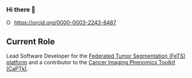 ### Hi there 👋

<!--
**sarthakpati/sarthakpati** is a ✨ _special_ ✨ repository because its `README.md` (this file) appears on your GitHub profile.

Here are some ideas to get you started:

- 🔭 I’m currently working on ...
- 🌱 I’m currently learning ...
- 👯 I’m looking to collaborate on ...
- 🤔 I’m looking for help with ...
- 💬 Ask me about ...
- 📫 How to reach me: ...
- 😄 Pronouns: ...
- ⚡ Fun fact: ...
-->

<div itemscope itemtype="https://schema.org/Person"><a itemprop="sameAs" content="https://orcid.org/0000-0003-2243-8487" href="https://orcid.org/0000-0003-2243-8487" target="orcid.widget" rel="me noopener noreferrer" style="vertical-align:top;"><img src="https://orcid.org/sites/default/files/images/orcid_16x16.png" style="width:1em;margin-right:.5em;" alt="ORCID iD icon">https://orcid.org/0000-0003-2243-8487</a></div>

## Current Role
Lead Software Developer for the [Federated Tumor Segmentation (FeTS) platform](https://www.fets.ai/) and a contributor to the [Cancer Imaging Phenomics Toolkit (CaPTk)](https://www.med.upenn.edu/cbica/captk/).
